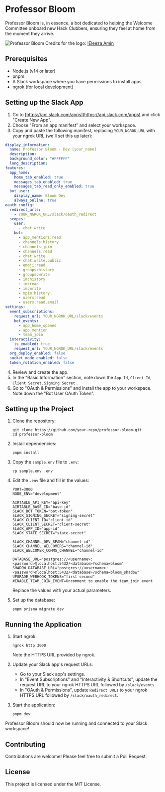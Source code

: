 # Professor Bloom

Professor Bloom is, in essence, a bot dedicated to helping the Welcome Committee onboard new Hack Clubbers, ensuring they feel at home from the moment they arrive.

![Professor Bloom](professor_bloom.jpg)
Credits for the logo: [!Eleeza Amin](https://github.com/E-Lee-Za)

## Prerequisites

- Node.js (v14 or later)
- pnpm
- A Slack workspace where you have permissions to install apps
- ngrok (for local development)

## Setting up the Slack App

1. Go to [https://api.slack.com/apps](https://api.slack.com/apps) and click "Create New App".
2. Choose "From an app manifest" and select your workspace.
3. Copy and paste the following manifest, replacing `YOUR_NGROK_URL` with your ngrok URL (we'll set this up later):

```yaml
display_information:
  name: Professor Bloom - Dev [your_name]
  description:
  background_color: "#FFFFFF"
  long_description:
features:
  app_home:
    home_tab_enabled: true
    messages_tab_enabled: true
    messages_tab_read_only_enabled: true
  bot_user:
    display_name: Bloom Dev
    always_online: true
oauth_config:
  redirect_urls:
    - YOUR_NGROK_URL/slack/oauth_redirect
  scopes:
    user:
      - chat:write
    bot:
      - app_mentions:read
      - channels:history
      - channels:join
      - channels:read
      - chat:write
      - chat:write.public
      - emoji:read
      - groups:history
      - groups:write
      - im:history
      - im:read
      - im:write
      - mpim:history
      - users:read
      - users:read.email
settings:
  event_subscriptions:
    request_url: YOUR_NGROK_URL/slack/events
    bot_events:
      - app_home_opened
      - app_mention
      - team_join
  interactivity:
    is_enabled: true
    request_url: YOUR_NGROK_URL/slack/events
  org_deploy_enabled: false
  socket_mode_enabled: false
  token_rotation_enabled: false
```

4. Review and create the app.
5. In the "Basic Information" section, note down the `App Id`, `Client Id`, `Client Secret`, `Signing Secret` .
6. Go to "OAuth & Permissions" and install the app to your workspace. Note down the "Bot User OAuth Token".

## Setting up the Project

1. Clone the repository:

   ```
   git clone https://github.com/your-repo/professor-bloom.git
   cd professor-bloom
   ```

2. Install dependencies:

   ```
   pnpm install
   ```

3. Copy the `sample.env` file to `.env`:

   ```
   cp sample.env .env
   ```

4. Edit the `.env` file and fill in the values:

   ```
   PORT=3000
   NODE_ENV="development"

   AIRTABLE_API_KEY="api-key"
   AIRTABLE_BASE_ID="base-id"
   SLACK_BOT_TOKEN="bot-token"
   SLACK_SIGNING_SECRET="signing-secret"
   SLACK_CLIENT_ID="client-id"
   SLACK_CLIENT_SECRET="client-secret"
   SLACK_APP_ID="app-id"
   SLACK_STATE_SECRET="state-secret"

   SLACK_CHANNEL_DEV_SPAM="channel-id"
   SLACK_CHANNEL_WELCOMERS="channel-id"
   SLACK_WELCOMER_COMMS_CHANNEL="channel-id"

   DATABASE_URL="postgres://<username>:<password>@localhost:5432/<database>?schema=bloom"
   SHADOW_DATABASE_URL="postgres://<username>:<password>@localhost:5432/<database>?schema=bloom_shadow"
   UPGRADE_WEBHOOK_TOKENS="first second"
   #ENABLE_TEAM_JOIN_EVENT=Uncomment to enable the team_join event
   ```

   Replace the values with your actual parameters.

5. Set up the database:
   ```
   pnpm prisma migrate dev
   ```

## Running the Application

1. Start ngrok:

   ```
   ngrok http 3000
   ```

   Note the HTTPS URL provided by ngrok.

2. Update your Slack app's request URLs:

   - Go to your Slack app's settings.
   - In "Event Subscriptions" and "Interactivity & Shortcuts", update the request URL to your ngrok HTTPS URL followed by `/slack/events`.
   - In "OAuth & Permissions", update `Redirect URLs` to your ngrok HTTPS URL followed by `/slack/oauth_redirect`.

3. Start the application:
   ```
   pnpm dev
   ```

Professor Bloom should now be running and connected to your Slack workspace!

## Contributing

Contributions are welcome! Please feel free to submit a Pull Request.

## License

This project is licensed under the MIT License.
